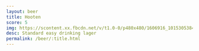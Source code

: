 ```yaml
---
layout: beer
title: Hooten
score: 5
img: https://scontent.xx.fbcdn.net/v/t1.0-0/p480x480/1606916_10153053840543745_4428133737928836956_n.jpg?oh=22899adc9f7f2d2a6d9bfe47a745df84&oe=58DC5155
desc: Standard easy drinking lager
permalink: /beer/:title.html
---
```

